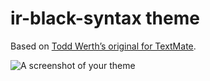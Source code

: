 # ir-black-syntax theme

Based on [Todd Werth’s original for TextMate](http://toddwerth.com/2007/03/29/ir_black-the-last-textmate-theme-youll-ever-need/).

![A screenshot of your theme](https://f.cloud.github.com/assets/69169/2289498/4c3cb0ec-a009-11e3-8dbd-077ee11741e5.gif)
